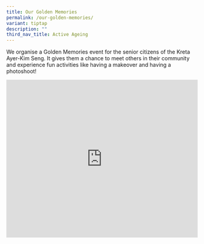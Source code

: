 ```yaml
---
title: Our Golden Memories
permalink: /our-golden-memories/
variant: tiptap
description: ""
third_nav_title: Active Ageing
---
```

<p>We organise a Golden Memories event for the senior citizens of the Kreta
Ayer-Kim Seng. It gives them a chance to meet others in their community
and experience fun activities like having a makeover and having a photoshoot!</p>
<div class="iframe-wrapper">
<iframe height="415" width="100%" allowfullscreen="true" frameborder="0" src="https://docs.google.com/presentation/d/16dJMTSh4z3jEnCQams83u54gSy-ByrfPIGtFoo_07WA/embed?start=true&amp;loop=true&amp;delayms=1000"></iframe>
</div>
<p></p>